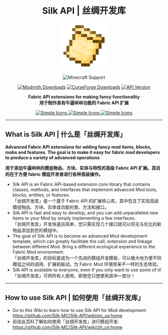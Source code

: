 <!--suppress HtmlDeprecatedAttribute, CheckImageSize -->
<div align="center">

# Silk API | 丝绸开发库

<img src="img/icon.png" alt="Logo" width="150" height="150" />

![Minecraft Support](https://img.shields.io/badge/SUPPORT_FOR_MC-1.20_~_1.20.4-52A535.svg?style=for-the-badge)

[![Modrinth Downloads](https://img.shields.io/modrinth/dt/3je4UK0t?style=flat-square&logo=modrinth&color=66D676)](https://modrinth.com/mod/silk-api)
[![CurseForge Downloads](https://img.shields.io/curseforge/dt/902155?style=flat-square&logo=curseforge&color=E06D44)](https://www.curseforge.com/minecraft/mc-mods/silk-api)
[![API Version](https://img.shields.io/modrinth/v/3je4UK0t?style=flat-square&logo=github&color=FFFFFF)](https://github.com/Silk-MC/Silk-API)

**Fabric API extensions for making fancy functionality**  
**用于制作具有牛逼哄哄功能的 Fabric API 扩展**

<a href="https://github.com/Silk-MC/Silk-API/wiki">
<img src="https://cdn.simpleicons.org/wikipedia/FFFFFF" alt="Simple Icons" width=64>
</a>
<a href="https://discord.com/invite/ZJuQyH2RBz">
<img src="https://cdn.simpleicons.org/discord" alt="Simple Icons" width=64>
</a>
<a href="https://www.patreon.com/GameGeek_Saikel">
<img src="https://cdn.simpleicons.org/patreon/FFFFFF" alt="Simple Icons" width=64>
</a>

</div>

---

## What is Silk API | 什么是「丝绸开发库」

**Advanced Fabric API extensions for adding fancy mod items, blocks, mobs and features. The goal is to make it easy for fabric mod developers to produce a
variety of advanced operations**

**用于添加牛逼哄哄的模组物品、方块、实体与特性的高级 Fabric API 扩展。其目的在于方便 fabric 模组开发者进行各种高级操作。**

- Silk API is an Fabric API-based extension core library that contains classes, methods, and interfaces that implement advanced Mod tools, blocks, entities,
  or features.
  <br>
  「丝绸开发库」是一个基于 Fabric API 的扩展核心库，其中包含了实现高级模组物品、方块、实体或功能的类、方法和接口。
- Silk API is fast and easy to develop, and you can add unparalleled new items to your Mod by simply implementing a few interfaces.
  <br>
  「丝绸开发库」开发快速且简单，您只需实现几个接口就可以将无与伦比的新物品添加到您的模组中。
- The goal of Silk API is to become an advanced Mod development template, which can greatly facilitate the call, extension and linkage between different
  Mod. Bring a different ecological experience to the Fabric Mod environment.
  <br>
  「丝绸开发库」的目标是成为一个先进的模组开发模板，可以极大地方便不同模组之间的调用、扩展和联动。为 Fabric Mod 环境带来不一样的生态体验。
- Silk API is available to everyone, even if you only want to use some of it!
  <br>
  「丝绸开发库」可供所有人使用，即使您只想使用其中一部分！

---

## How to use Silk API | 如何使用「丝绸开发库」

- Go to this Wiki to learn how to use Silk API for Mod development: https://github.com/Silk-MC/Silk-API/wiki/en_us:home
- 前往此百科了解如何使用「丝绸开发库」进行模组开发: https://github.com/Silk-MC/Silk-API/wiki/zh_cn:home